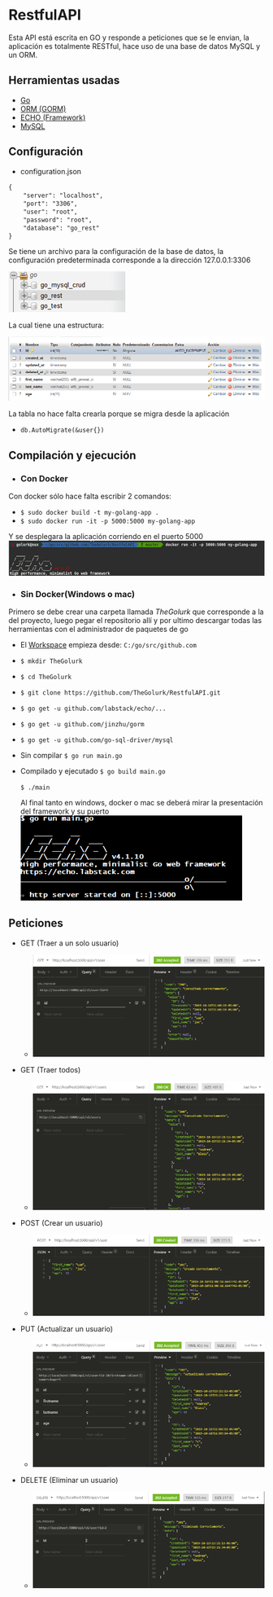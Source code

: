 # RestfulAPI
Esta API está escrita en GO y responde a peticiones que se le envian, la aplicación es totalmente RESTful, hace uso de una base de datos MySQL y un ORM.

## Herramientas usadas

- [Go](https://golang.org/) 
- [ORM (GORM)](https://gorm.io/)
- [ECHO (Framework)](https://echo.labstack.com/)
- [MySQL](https://www.mysql.com/)

## Configuración

- configuration.json
```
{
    "server": "localhost",
    "port": "3306",
    "user": "root",
    "password": "root",
    "database": "go_rest"
}
```
Se tiene un archivo para la configuración de la base de datos, la configuración predeterminada corresponde a la dirección 127.0.0.1:3306

![Base de datos](images/bd.png)

La cual tiene una estructura:

![](images/Tabla.png)

La tabla no hace falta crearla porque se migra desde la aplicación

- `db.AutoMigrate(&user{})`


## Compilación y ejecución

- ### Con Docker
Con docker sólo hace falta escribir 2 comandos:
- `$ sudo docker build -t my-golang-app .`
- `$ sudo docker run -it -p 5000:5000 my-golang-app`

Y se desplegara la aplicación corriendo en el puerto 5000
![](images/dockrun.png)

- ### Sin Docker(Windows o mac)
Primero se debe crear una carpeta llamada *TheGolurk* que corresponde a la del proyecto, luego pegar el repositorio allí y por ultimo descargar todas las herramientas con el administrador de paquetes de go
- El [Workspace](https://golang.org/doc/code.html#Workspaces) empieza desde: `C:/go/src/github.com`  

- `$ mkdir TheGolurk`
- `$ cd TheGolurk`
- `$ git clone https://github.com/TheGolurk/RestfulAPI.git`
- `$ go get -u github.com/labstack/echo/...`
- `$ go get -u github.com/jinzhu/gorm`
- `$ go get -u github.com/go-sql-driver/mysql`

- Sin compilar
  `$ go run main.go`
- Compilado y ejecutado
  `$ go build main.go`
  
  `$ ./main`
  
  Al final tanto en windows, docker o mac se deberá mirar la presentación del framework y su puerto
  ![](images/gorun.png)


## Peticiones
- GET (Traer a un solo usuario)
  - ![](images/uno.png)
  
- GET (Traer todos)
  - ![](images/todos.png)
  
- POST (Crear un usuario)
  - ![](images/crear.png)
  
- PUT (Actualizar un usuario)
  - ![](images/actualizar.png)
  
- DELETE (Eliminar un usuario)
  - ![](images/eliminar.png)

